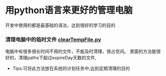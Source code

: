 # 用python语言来更好的管理电脑
开发中使用的都是最基础的语法，达到很好的学习的目的

### 清理电脑中的临时文件 [clearTempFile.py](https://github.com/nvkwo3314200/ComputerTools/blob/master/clearTempFile.py)
电脑中有很多很长时间不用的文件，不能及时清理，很占空间。
里面的方法能很好的，清理paths下超过expireDay天数的文件,
- Tips:可将此方法放在系统的计划任务中,达到定期清理的目的
